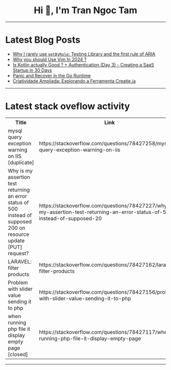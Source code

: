 <h1 align="center">Hi 👋, I'm Tran Ngoc Tam</h1>

---

# Latest Blog Posts 
<!-- BLOG-POST-LIST:START -->
- [Why I rarely use `getByRole`: Testing Library and the first rule of ARIA](https://dev.to/marktnoonan/why-i-rarely-use-getbyrole-testing-library-and-the-first-rule-of-aria-4581)
- [Why you should Use Vim In 2024 ?](https://dev.to/divyansh2375/why-you-should-use-vim-in-2024--3fpl)
- [Is Kotlin actually Good ? + Authentication &lpar;Day 3&rpar; - Creating a SaaS Startup in 30 Days](https://dev.to/sotergreco/is-kotlin-actually-good-authentication-day-3-creating-a-saas-startup-in-30-days-351o)
- [Panic and Recover in the Go Runtime](https://dev.to/sergerad/panic-and-recover-in-the-go-runtime-21mb)
- [Criatividade Ampliada: Explorando a Ferramenta Creatie.ia](https://dev.to/somosguix/criatividade-ampliada-explorando-a-ferramenta-creatieia-20h0)
<!-- BLOG-POST-LIST:END -->

---

# Latest stack oveflow activity
<table>
  <tr><th>Title</th><th>Link</th></tr>
  <!-- STACKOVERFLOW:START --><tr><td>mysql query exception warning on IIS [duplicate]</td><td>https://stackoverflow.com/questions/78427258/mysql-query-exception-warning-on-iis</td></tr><tr><td>Why is my assertion test returning an error status of 500 instead of supposed 200 on resource update [PUT] request?</td><td>https://stackoverflow.com/questions/78427227/why-is-my-assertion-test-returning-an-error-status-of-500-instead-of-supposed-20</td></tr><tr><td>LARAVEL: filter products</td><td>https://stackoverflow.com/questions/78427162/laravel-filter-products</td></tr><tr><td>Problem with slider value sending it to php</td><td>https://stackoverflow.com/questions/78427156/problem-with-slider-value-sending-it-to-php</td></tr><tr><td>when running php file it display empty page [closed]</td><td>https://stackoverflow.com/questions/78427117/when-running-php-file-it-display-empty-page</td></tr><!-- STACKOVERFLOW:END -->
</table>

---


